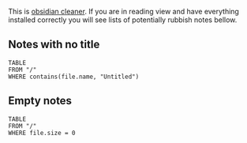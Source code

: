 This is [obsidian cleaner](https://github.com/brachkow/obsidian-cleaner). If you are in reading view and have everything installed correctly you will see lists of potentially rubbish notes bellow.

## Notes with no title
```dataview
TABLE
FROM "/"
WHERE contains(file.name, "Untitled")
```

## Empty notes
```dataview
TABLE
FROM "/"
WHERE file.size = 0
```
